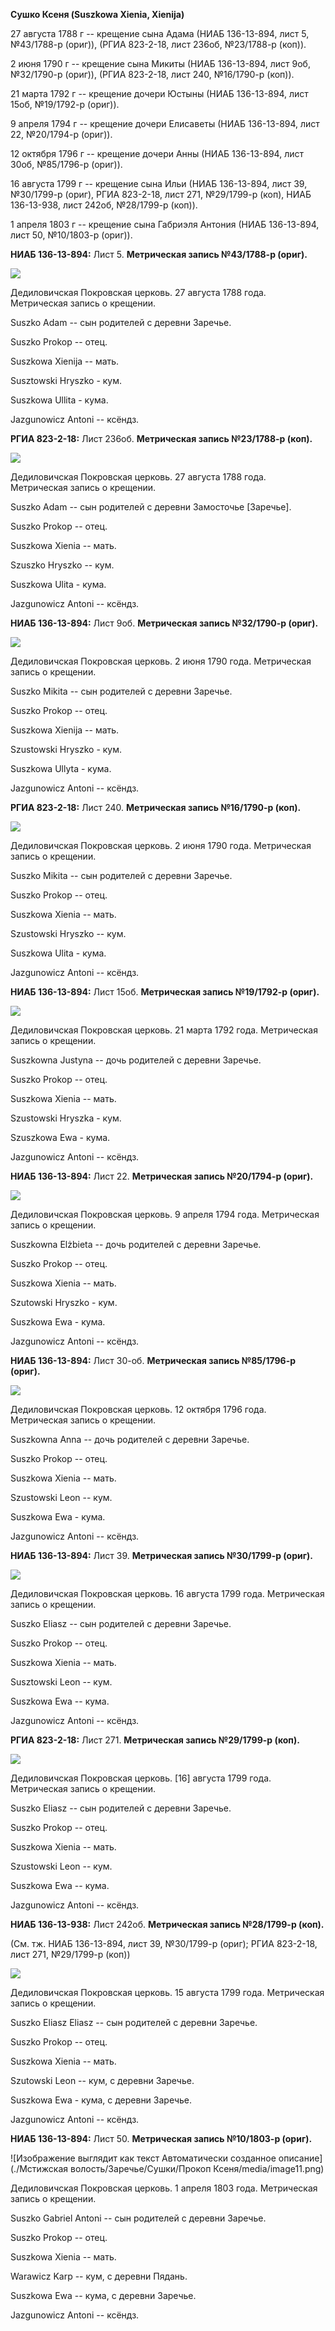 **Сушко Ксеня (Suszkowa Xienia, Xienija)**

27 августа 1788 г -- крещение сына Адама (НИАБ 136-13-894, лист 5,
№43/1788-р (ориг)), (РГИА 823-2-18, лист 236об, №23/1788-р (коп)).

2 июня 1790 г -- крещение сына Микиты (НИАБ 136-13-894, лист 9об,
№32/1790-р (ориг)), (РГИА 823-2-18, лист 240, №16/1790-р (коп)).

21 марта 1792 г -- крещение дочери Юстыны (НИАБ 136-13-894, лист 15об,
№19/1792-р (ориг)).

9 апреля 1794 г -- крещение дочери Елисаветы (НИАБ 136-13-894, лист 22,
№20/1794-р (ориг)).

12 октября 1796 г -- крещение дочери Анны (НИАБ 136-13-894, лист 30об,
№85/1796-р (ориг)).

16 августа 1799 г -- крещение сына Ильи (НИАБ 136-13-894, лист 39,
№30/1799-р (ориг), РГИА 823-2-18, лист 271, №29/1799-р (коп), НИАБ
136-13-938, лист 242об, №28/1799-р (коп)).

1 апреля 1803 г -- крещение сына Габриэля Антония (НИАБ 136-13-894, лист
50, №10/1803-р (ориг)).

**НИАБ 136-13-894:** Лист 5. **Метрическая запись №43/1788-р (ориг).**

![](./media/b08dfdd4db489398c38ea2c3ee85376506749c22.png)

Дедиловичская Покровская церковь. 27 августа 1788 года. Метрическая
запись о крещении.

Suszko Adam -- сын родителей с деревни Заречье.

Suszko Prokop -- отец.

Suszkowa Xienija -- мать.

Susztowski Hryszko - кум.

Suszkowa Ullita - кума.

Jazgunowicz Antoni -- ксёндз.

**РГИА 823-2-18:** Лист 236об. **Метрическая запись №23/1788-р (коп).**

![](./media/e96a0957206ba16080b2a09387f724454f660378.png)

Дедиловичская Покровская церковь. 27 августа 1788 года. Метрическая
запись о крещении.

Suszko Adam -- сын родителей с деревни Замосточье \[Заречье\].

Suszko Prokop -- отец.

Suszkowa Xienia -- мать.

Szuszko Hryszko -- кум.

Suszkowa Ulita - кума.

Jazgunowicz Antoni -- ксёндз.

**НИАБ 136-13-894:** Лист 9об. **Метрическая запись №32/1790-р (ориг).**

![](./media/7d763996b97d97ba4a4dd3ecb78b45a3375abc65.png)

Дедиловичская Покровская церковь. 2 июня 1790 года. Метрическая запись о
крещении.

Suszko Mikita -- сын родителей с деревни Заречье.

Suszko Prokop -- отец.

Suszkowa Xienija -- мать.

Szustowski Hryszko - кум.

Suszkowa Ullyta - кума.

Jazgunowicz Antoni -- ксёндз.

**РГИА 823-2-18:** Лист 240. **Метрическая запись №16/1790-р (коп).**

![](./media/a23eecf92f139789f81a8f05b69c23cbb191925d.png)

Дедиловичская Покровская церковь. 2 июня 1790 года. Метрическая запись о
крещении.

Suszko Mikita -- сын родителей с деревни Заречье.

Suszko Prokop -- отец.

Suszkowa Xienia -- мать.

Szustowski Hryszko -- кум.

Suszkowa Ulita - кума.

Jazgunowicz Antoni -- ксёндз.

**НИАБ 136-13-894:** Лист 15об. **Метрическая запись №19/1792-р
(ориг).**

![](./media/67e0bf45af8f6d4e325fa2324e09b66464d78970.png)

Дедиловичская Покровская церковь. 21 марта 1792 года. Метрическая запись
о крещении.

Suszkowna Justyna -- дочь родителей с деревни Заречье.

Suszko Prokop -- отец.

Suszkowa Xienia -- мать.

Szustowski Hryszka - кум.

Szuszkowa Ewa - кума.

Jazgunowicz Antoni -- ксёндз.

**НИАБ 136-13-894:** Лист 22. **Метрическая запись №20/1794-р (ориг).**

![](./media/9d05a2f45e16ebacbb91d73b3e882d856b19bcb9.png)

Дедиловичская Покровская церковь. 9 апреля 1794 года. Метрическая запись
о крещении.

Suszkowna Elżbieta -- дочь родителей с деревни Заречье.

Suszko Prokop -- отец.

Suszkowa Xienia -- мать.

Szutowski Hryszko - кум.

Suszkowa Ewa - кума.

Jazgunowicz Antoni -- ксёндз.

**НИАБ 136-13-894:** Лист 30-об. **Метрическая запись №85/1796-р
(ориг).**

![](./media/b80ceb5d6df3e3d285cef4a7bf8520985f77e2d0.png)

Дедиловичская Покровская церковь. 12 октября 1796 года. Метрическая
запись о крещении.

Suszkowna Anna -- дочь родителей с деревни Заречье.

Suszko Prokop -- отец.

Suszkowa Xienia -- мать.

Szustowski Leon -- кум.

Suszkowa Ewa - кума.

Jazgunowicz Antoni -- ксёндз.

**НИАБ 136-13-894:** Лист 39. **Метрическая запись №30/1799-р (ориг).**

![](./media/c5a4b2e05c2333088a26c84d0b38e3d6da78f9ca.png)

Дедиловичская Покровская церковь. 16 августа 1799 года. Метрическая
запись о крещении.

Suszko Eliasz -- сын родителей с деревни Заречье.

Suszko Prokop -- отец.

Suszkowa Xienia -- мать.

Susztowski Leon -- кум.

Suszkowa Ewa -- кума.

Jazgunowicz Antoni -- ксёндз.

**РГИА 823-2-18:** Лист 271. **Метрическая запись №29/1799-р (коп).**

![](./media/e42ac686bd3c4ed4735e5fa2e4f53506a2139fd3.png)

Дедиловичская Покровская церковь. \[16\] августа 1799 года. Метрическая
запись о крещении.

Suszko Eliasz -- сын родителей с деревни Заречье.

Suszko Prokop -- отец.

Suszkowa Xienia -- мать.

Szustowski Leon -- кум.

Suszkowa Ewa -- кума.

Jazgunowicz Antoni -- ксёндз.

**НИАБ 136-13-938:** Лист 242об. **Метрическая запись №28/1799-р
(коп).**

(См. тж. НИАБ 136-13-894, лист 39, №30/1799-р (ориг); РГИА 823-2-18,
лист 271, №29/1799-р (коп))

![](./media/44a5fea29b7a550c18cfeff714767aefda743a74.png)

Дедиловичская Покровская церковь. 15 августа 1799 года. Метрическая
запись о крещении.

Suszko Eliasz Eliasz -- сын родителей с деревни Заречье.

Suszko Prokop -- отец.

Suszkowa Xienia -- мать.

Szutowski Leon -- кум, с деревни Заречье.

Suszkowa Ewa - кума, с деревни Заречье.

Jazgunowicz Antoni -- ксёндз.

**НИАБ 136-13-894:** Лист 50. **Метрическая запись №10/1803-р (ориг).**

![Изображение выглядит как текст Автоматически созданное
описание](./Мстижская волость/Заречье/Сушки/Прокоп Ксеня/media/image11.png)

Дедиловичская Покровская церковь. 1 апреля 1803 года. Метрическая запись
о крещении.

Suszko Gabriel Antoni -- сын родителей с деревни Заречье.

Suszko Prokop -- отец.

Suszkowa Xienia -- мать.

Warawicz Karp -- кум, с деревни Пядaнь.

Suszkowa Ewa -- кума, с деревни Заречье.

Jazgunowicz Antoni -- ксёндз.
